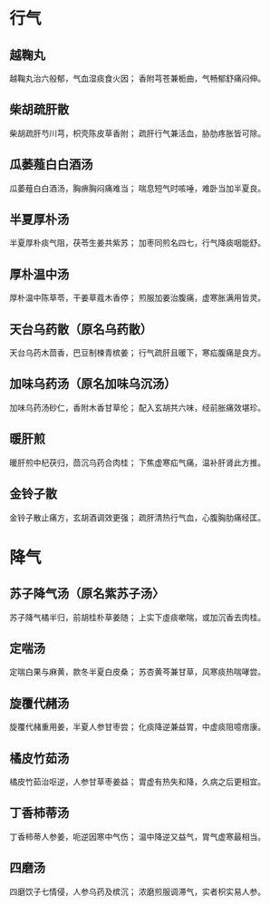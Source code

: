 # 行气 
## 越鞠丸
越鞠丸治六般郁，气血湿痰食火因； 
香附芎苍兼栀曲，气畅郁舒痛闷伸。 
## 柴胡疏肝散
柴胡疏肝芍川芎，枳壳陈皮草香附； 
疏肝行气兼活血，胁肋疼胀皆可除。 
## 瓜萎薤白白酒汤
瓜萎薤白白酒汤，胸痹胸闷痛难当； 
喘息短气时咳唾，难卧当加半夏良。 
## 半夏厚朴汤
半夏厚朴痰气阻，茯苓生姜共紫苏； 
加枣同煎名四七，行气降痰咽能舒。 
## 厚朴温中汤
厚朴温中陈草苓，干姜草蔻木香停； 
煎服加姜治腹痛，虚寒胀满用皆灵。 
## 天台乌药散（原名乌药散）
天台乌药木茴香，巴豆制楝青槟姜； 
行气疏肝且暖下，寒疝腹痛是良方。 
## 加味乌药汤（原名加味乌沉汤）
加味乌药汤砂仁，香附木香甘草伦； 
配入玄胡共六味，经前胀痛效堪珍。 
## 暖肝煎
暖肝煎中杞茯归，茴沉乌药合肉桂； 
下焦虚寒疝气痛，温补肝肾此方推。 
## 金铃子散
金铃子散止痛方，玄胡酒调效更强； 
疏肝清热行气血，心腹胸肋痛经匡。
# 降气
## 苏子降气汤（原名紫苏子汤〉
苏子降气橘半归，前胡桂朴草姜随；
上实下虛痰嗽喘，或加沉香去肉桂。 
## 定喘汤
定喘白果与麻黄，款冬半夏白皮桑； 
苏杏黄芩兼甘草，风寒痰热喘哮尝。 
## 旋覆代赭汤
旋覆代赭重用姜，半夏人参甘枣尝；
化痰降逆兼益胃，中虚痰阻噫痞康。 
## 橘皮竹茹汤
橘皮竹茹治呕逆，人参甘草枣姜益；
胃虚有热失和降，久病之后更相宜。 
## 丁香柿蒂汤
丁香柿蒂人参姜，呃逆因寒中气伤；
温中降逆又益气，胃气虚寒最相当。
## 四磨汤
四磨饮子七情侵，人参乌药及槟沉； 
浓磨煎服调滞气，实者枳实易人参。
